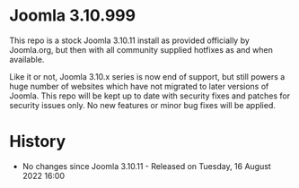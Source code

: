 Joomla 3.10.999
=============

This repo is a stock Joomla 3.10.11 install as provided officially by Joomla.org, but then with all community supplied hotfixes as and when available.

Like it or not, Joomla 3.10.x series is now end of support, but still powers a huge number of websites which have not migrated to later versions of Joomla. This repo will be kept up to date with security fixes and patches for security issues only. No new features or minor bug fixes will be applied.


History
=============
 - No changes since Joomla 3.10.11 - Released on Tuesday, 16 August 2022 16:00
